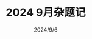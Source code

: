 ---
title: 2024 9月杂题记
cover: https://lucky-cloud09.github.io/img/b1.jpg
categories: 题解
date: 2024/9/6
---